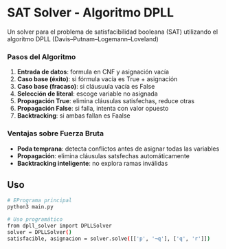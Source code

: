 # SAT Solver - Algoritmo DPLL

Un solver para el problema de satisfacibilidad booleana (SAT) utilizando el algoritmo DPLL (Davis–Putnam–Logemann–Loveland)

### Pasos del Algoritmo
1. **Entrada de datos**: formula en CNF y asignación vacía
2. **Caso base (éxito)**: si fórmula vacía es True + asignación
3. **Caso base (fracaso)**: si cláusuula vacía es False
4. **Selección de literal**: escoge variable no asignada
5. **Propagación True**: elimina cláusulas satisfechas, reduce otras
6. **Propagación False**: si falla, intenta con valor opuesto
7. **Backtracking**: si ambas fallan es Faalse

### Ventajas sobre Fuerza Bruta
- **Poda temprana**: detecta conflictos antes de asignar todas las variables
- **Propagación**: elimina cláusulas satsfechas automáticamente
- **Backtracking inteligente**: no explora ramas inválidas

## Uso
```bash
# EPrograma principal
python3 main.py

# Uso programático
from dpll_solver import DPLLSolver
solver = DPLLSolver()
satisfacible, asignacion = solver.solve([['p', '¬q'], ['q', 'r']])
```
